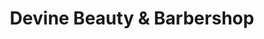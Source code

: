---
title: "Devine Beauty & Barbershop"
url: /camden/devine-beauty-and-barbershop/
shop: hairdresser
---